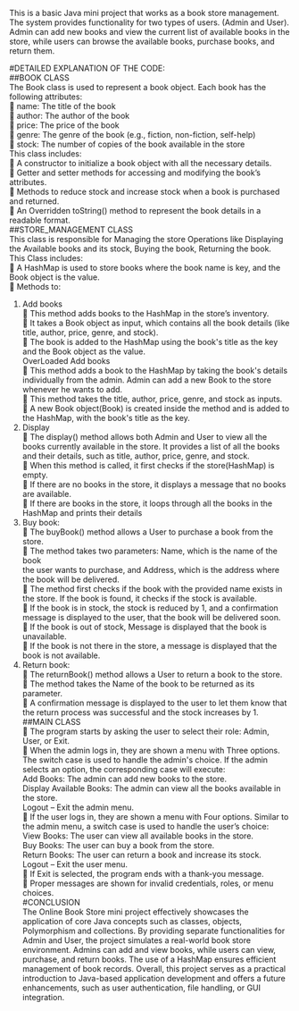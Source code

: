 This is a basic Java mini project that works as a book store management. The system provides 
functionality for two types of users. (Admin and User). Admin can add new books and view 
the current list of available books in the store, while users can browse the available books, 
purchase books, and return them. 

#DETAILED EXPLANATION OF THE CODE: <br>
##BOOK CLASS <br>
The Book class is used to represent a book object. Each book has the following attributes: <br>
 name: The title of the book <br>
 author: The author of the book <br>
 price: The price of the book <br>
 genre: The genre of the book (e.g., fiction, non-fiction, self-help) <br>
 stock: The number of copies of the book available in the store <br>
This class includes: <br>
 A constructor to initialize a book object with all the necessary details. <br>
 Getter and setter methods for accessing and modifying the book’s attributes. <br>
 Methods to reduce stock and increase stock when a book is purchased and returned. <br>
 An Overridden toString() method to represent the book details in a readable format. <br>
##STORE_MANAGEMENT CLASS <br>
This class is responsible for Managing the store Operations like Displaying the Available 
books and its stock, Buying the book, Returning the book. <br>
This Class includes: <br>
 A HashMap is used to store books where the book name is key, and the Book object is 
the value. <br>
 Methods to: <br>
1. Add books <br>
 This method adds books to the HashMap in the store’s inventory. <br>
  It takes a Book object as input, which contains all the book details (like 
title, author, price, genre, and stock). <br>
 The book is added to the HashMap using the book's title as the key and 
the Book object as the value. <br>
OverLoaded Add books <br>
 This method adds a book to the HashMap by taking the book's details 
individually from the admin. Admin can add a new Book to the store 
whenever he wants to add. <br>
 This method takes the title, author, price, genre, and stock as inputs. <br>
 A new Book object(Book) is created inside the method and is added to 
the HashMap, with the book's title as the key. <br>
2. Display <br>
 The display() method allows both Admin and User to view all the books 
currently available in the store. It provides a list of all the books and 
their details, such as title, author, price, genre, and stock. <br>
 When this method is called, it first checks if the store(HashMap) is 
empty. <br>
 If there are no books in the store, it displays a message that no books are 
available. <br>
 If there are books in the store, it loops through all the books in the 
HashMap and prints their details <br>
3. Buy book: <br>
 The buyBook()  method allows a User to purchase a book from the store. <br>
 The method takes two parameters: Name, which is the name of the book <br>
the user wants to purchase, and Address, which is the address where the 
book will be delivered.<br>
 The method first checks if the book with the provided name exists in the 
store. If the book is found, it checks if the stock is available. <br>
 If the book is in stock, the stock is reduced by 1, and a confirmation 
message is displayed to the user, that the book will be delivered soon. <br>
 If the book is out of stock, Message is displayed that the book is 
unavailable. <br>
 If the book is not there in the store, a message is displayed that the book 
is not available.<br>
4. Return book:  <br>
 The returnBook() method allows a User to return a book to the store. <br>
 The method takes the Name of the book to be returned as its parameter. <br>
 A confirmation message is displayed to the user to let them know that 
the return process was successful and the stock increases by 1. <br>
##MAIN CLASS<br> 
 The program starts by asking the user to select their role: Admin, User, or Exit.<br> 
 When the admin logs in, they are shown a menu with Three options. The switch case is 
used to handle the admin's choice. If the admin selects an option, the corresponding 
case will execute: <br>
Add Books: The admin can add new books to the store. <br>
Display Available Books: The admin can view all the books available in the store. <br>
Logout – Exit the admin menu. <br>
 If the user logs in, they are shown a menu with Four options. Similar to the admin menu, 
a switch case is used to handle the user’s choice: <br>
View Books: The user can view all available books in the store. <br>
Buy Books: The user can buy a book from the store. <br>
Return Books: The user can return a book and increase its stock. <br>
Logout – Exit the user menu. <br>
 If Exit is selected, the program ends with a thank-you message. <br>
 Proper messages are shown for invalid credentials, roles, or menu choices. <br>
#CONCLUSION <br>
The Online Book Store mini project effectively showcases the application of core Java 
concepts such as classes, objects, Polymorphism and collections. By providing separate 
functionalities for Admin and User, the project simulates a real-world book store environment. 
Admins can add and view books, while users can view, purchase, and return books. The use of 
a HashMap ensures efficient management of book records. Overall, this project serves as a 
practical introduction to Java-based application development and offers a future enhancements, 
such as user authentication, file handling, or GUI integration. 
